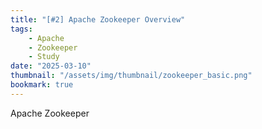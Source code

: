 ```yaml
---
title: "[#2] Apache Zookeeper Overview"
tags:
    - Apache
    - Zookeeper
    - Study
date: "2025-03-10"
thumbnail: "/assets/img/thumbnail/zookeeper_basic.png"
bookmark: true
---
```


Apache Zookeeper